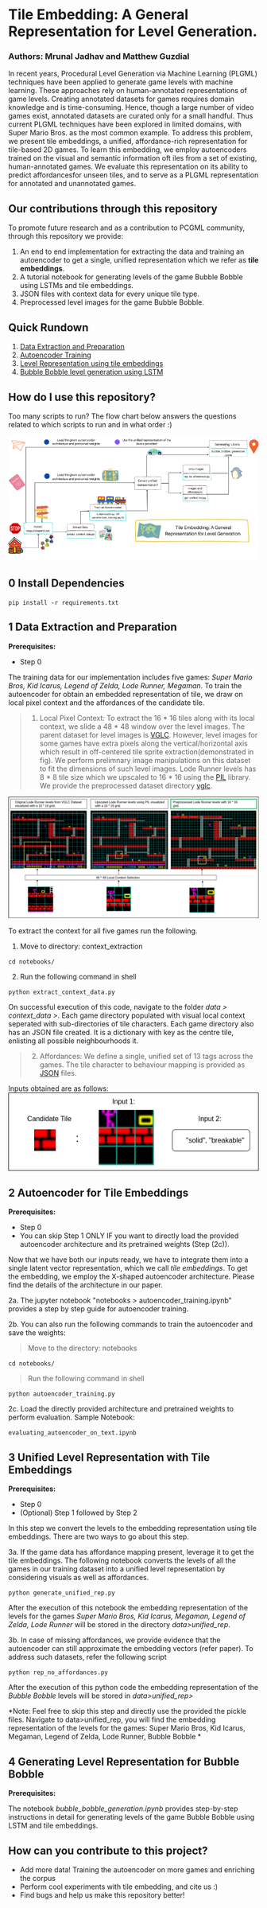 # Tile Embedding: A General Representation for Level Generation.
### Authors: Mrunal Jadhav and Matthew Guzdial 

In  recent  years,  Procedural  Level  Generation  via  Machine Learning (PLGML) techniques have been applied to generate game levels with machine learning. These approaches rely on human-annotated representations of game levels. Creating annotated datasets for games requires domain knowledge and is time-consuming. Hence, though a large number of video games exist, annotated datasets are curated only for a small handful. Thus current PLGML techniques have been explored in limited domains, with Super Mario Bros. as the most common example. To address this problem, we present tile embeddings,  a  unified,  affordance-rich  representation  for  tile-based  2D  games.  To  learn  this  embedding,  we  employ  autoencoders trained on the visual and semantic information oft iles from a set of existing, human-annotated games. We evaluate this representation on its ability to predict affordancesfor unseen tiles, and to serve as a PLGML representation for annotated and unannotated games.

## Our contributions through this repository
To promote future research and as a contribution to PCGML community, through this repository we provide:
1. An end to end implementation for extracting the data and training an autoencoder to get a single, unified representation which we refer as **tile embeddings**.
2. A tutorial notebook for generating levels of the game Bubble Bobble using LSTMs and tile embeddings.
3. JSON files with context data for every unique tile type.
4. Preprocessed level images for the game Bubble Bobble. 

<!-- Paper: 
Please cite : -->

## Quick Rundown
1. [Data Extraction and Preparation](#1-data-extraction-and-preparation)
2. [Autoencoder Training](#2-autoencoder-for-tile-embeddings)
3. [Level Representation using tile embeddings](#3-unified-level-representation-with-tile-embeddings)
4. [Bubble Bobble level generation using LSTM](#4-generating-level-representation-for-bubble-bobble)


## How do I use this repository?

Too many scripts to run? The flow chart below answers the questions related to which scripts to run and in what order :) 

<img src="images/roadmap.png">

## 0 Install Dependencies

```
pip install -r requirements.txt
```

## 1 Data Extraction and Preparation
**Prerequisites:**
* Step 0

The training data for our implementation includes five games: *Super Mario Bros, Kid Icarus, Legend of Zelda, Lode Runner, Megaman*. To train the autoencoder for obtain an embedded representation of tile, we draw on local pixel context and the affordances of the candidate tile. 

> 1. Local Pixel Context: To extract the 16 * 16 tiles along with its local context, we slide a 48 * 48 window over the level images. The parent dataset for level images is [VGLC](https://github.com/TheVGLC/TheVGLC). However, level images for some games have extra pixels along the vertical/horizontal axis which result in off-centered tile sprite extraction(demonstrated in fig). We perform prelimnary image manipulations on this dataset to fit the dimensions of such level images. Lode Runner levels has 8 * 8 tile size which we upscaled to 16 * 16 using the [PIL](https://pillow.readthedocs.io/en/stable/) library. We provide the preprocessed dataset directory [vglc](https://github.com/js-mrunal/tile_embeddings/tree/main/data/vglc).

<img src="images/data_extraction.png">

To extract the context for all five games run the following. 
1. Move to directory: context_extraction
```
cd notebooks/
```

2. Run the following command in shell
```
python extract_context_data.py
```

On successful execution of this code, navigate to the folder *data > context_data >*. Each game directory populated with visual local context seperated with sub-directories of tile characters. Each game directory also has an JSON file created. It is a dictionary with key as the centre tile, enlisting all possible neighbourhoods it. 

> 2. Affordances: 
We define a single, unified set of 13 tags across the games. The tile character to behaviour mapping is provided as [JSON](https://github.com/js-mrunal/tile_embeddings/tree/main/data/json_files_trimmed_features) files. 
    
Inputs obtained are as follows: 
<img src="images/inputs.png">

## 2 Autoencoder for Tile Embeddings
**Prerequisites:**
* Step 0
* You can skip Step 1 ONLY IF you want to directly load the provided autoencoder architecture and its pretrained weights (Step (2c)).

Now that we have both our inputs ready, we have to integrate them into a single latent vector representation, which we call *tile embeddings*. To get the embedding, we employ the X-shaped autoencoder architecture. Please find the details of the architecture in our paper. 

2a. The jupyter notebook "notebooks > autoencoder_training.ipynb" provides a step by step guide for autoencoder training. 

2b. You can also run the following commands to train the autoencoder and save the weights:

> Move to the directory: notebooks
```
cd notebooks/
```
> Run the following command in shell
```
python autoencoder_training.py
```
2c. Load the directly provided architecture and pretrained weights to perform evaluation. Sample Notebook:  
```
evaluating_autoencoder_on_text.ipynb
```

## 3 Unified Level Representation with Tile Embeddings
**Prerequisites:**
* Step 0
* (Optional) Step 1 followed by Step 2 

In this step we convert the levels to the embedding representation using tile embeddings. There are two ways to go about this step. 

3a. If the game data has affordance mapping present, leverage it to get the tile embeddings. The following notebook converts the  levels of all the games in our training dataset into a unified level representation by considering visuals as well as affordances. 
```
python generate_unified_rep.py
```
After the execution of this notebook the embedding representation of the levels for the games *Super Mario Bros, Kid Icarus, Megaman, Legend of Zelda, Lode Runner* will be stored in the directory *data>unified_rep*. 

3b. In case of missing affordances, we provide evidence that the autoencoder can still approximate the embedding vectors (refer paper). To address such datasets, refer the following script
```
python rep_no_affordances.py
```
After the execution of this python code the embedding representation of the *Bubble Bobble* levels will be stored in *data>unified_rep>* 

*Note: Feel free to skip this step and directly use the provided the pickle files. Navigate to data>unified_rep, you will find the embedding representation of the levels for the games: Super Mario Bros, Kid Icarus, Megaman, Legend of Zelda, Lode Runner, Bubble Bobble *

## 4 Generating Level Representation for Bubble Bobble
**Prerequisites:**

The notebook *bubble_bobble_generation.ipynb* provides step-by-step instructions in detail for generating levels of the game Bubble Bobble using LSTM and tile embeddings.
 

## How can you contribute to this project?
* Add more data! Training the autoencoder on more games and enriching the corpus 
* Perform cool experiments with tile embedding, and cite us :)
* Find bugs and help us make this repository better!
